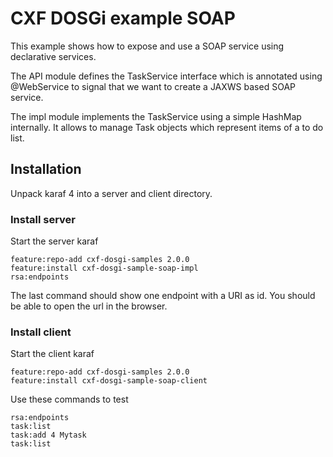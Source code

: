 # CXF DOSGi example SOAP

This example shows how to expose and use a SOAP service using declarative services.

The API module defines the TaskService interface which is annotated using @WebService to signal that
we want to create a JAXWS based SOAP service.

The impl module implements the TaskService using a simple HashMap internally. It allows to manage Task objects which represent items of a to do list.


## Installation

Unpack karaf 4 into a server and client directory.

### Install server

Start the server karaf

```
feature:repo-add cxf-dosgi-samples 2.0.0
feature:install cxf-dosgi-sample-soap-impl
rsa:endpoints
```

The last command should show one endpoint with a URI as id. You should be able to open the url in the browser.

### Install client

Start the client karaf

```
feature:repo-add cxf-dosgi-samples 2.0.0
feature:install cxf-dosgi-sample-soap-client
```
Use these commands to test

```
rsa:endpoints
task:list
task:add 4 Mytask
task:list
```
